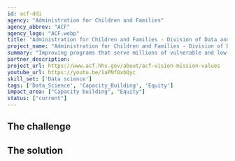 ```yaml
---
id: acf-ddi
agency: "Administration for Children and Families"
agency_abbrev: "ACF"
agency_logo: "ACF.webp"
title: "Administration for Children and Families - Division of Data and Improvement "
project_name: "Administration for Children and Families - Division of Data and Improvement "
summary: "Improving programs that serve millions of vulnerable and low-income children and families by using natural language processing and rigorous qualitative data analysis."
partner_description: 
project_url: https://www.acf.hhs.gov/about/acf-vision-mission-values
youtube_url: https://youtu.be/1aPNfOxbQyc
skill_set: ['Data science']
tags: ['Data_Science', 'Capacity_Building', 'Equity']
impact_area: ["Capacity building", "Equity"]
status: ["current"]
---
```


## The challenge



## The solution 


